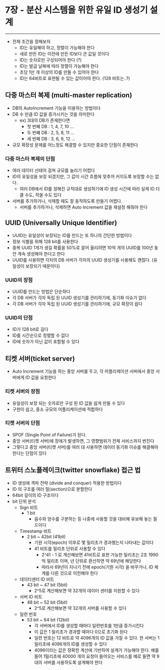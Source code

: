 # 7장 - 분산 시스템을 위한 유일 ID 생성기 설계

-- -- 

* 전제 조건을 정해보자
    * ID는 유일해야 하고, 정렬이 가능해야 한다
    * 새로 만든 ID는 이전에 만든 ID보다 큰 값일 것이다
    * ID는 숫자로만 구성되어야 한다 (?)
    * ID는 발급 날짜에 따라 정렬이 가능해야 한다
    * 초당 1만 개 이상의 ID를 만들 수 있어야 한다
    * ID는 64비트로 표현될 수 있는 값이어야 한다. (128 비트는..?)

## 다중 마스터 복제 (multi-master replication)

* DB의 AutoIncrement 기능을 이용하는 방법이다
* DB 수 만큼 ID 값을 증가시키는 것을 의미한다
    * ex) 3대의 DB가 존재한다면
        * 첫 번째 DB : 1, 4, 7, 10 ...
        * 두 번쨰 DB : 2, 5, 8, 11 ...
        * 세 번째 DB : 3, 6, 9, 12 ...
* 규모 확장성 문제를 어느정도 해결할 수 있지만 중요한 단점이 존재한다

### 다중 마스터 복제의 단점

* 여러 데이터 선테어 걸쳐 규모를 늘리기 어렵다
* ID의 유일성을 보장 되겠지만, 그 값이 시간 흐름에 맞추어 커지도록 보장할 수는 없다.
    * 여러 DB에서 ID를 정해진 규칙대로 생성하기에 ID 생성 시간에 따라 실제 ID 더 클 수도, 작을 수도 있다
* 서버를 추가하거나, 삭제할 때도 잘 동작하도록 만들기 어렵다.
    * 서버를 추가하거나, 삭제하면 Auto Increment 값을 재설정 해줘야 한다

## UUID (Universally Unique Identifier)

* UUID는 유일성이 보장되는 ID를 만드는 또 하나의 간단한 방법이다
* 정보 식별을 위해 128 bit를 사용한다
* 중복 UUID 1개가 생길 확률을 50%로 끌어 올리려면 10억 개의 UUID를 100년 동안 계속 생성해야 한다고 한다
* UUID를 사용하면 각자의 DB 서버가 각자의 UUID 생성기를 사용해도 괜찮다. (유일성이 보장되기 때문이다)

### UUID의 장점

* UUID를 만드는 방법은 단순하다
* 각 DB 서버가 각자 독립 된 UUID 생성기를 관리하기에, 동기화 이슈가 없다
* 각 DB 서버가 각자 독립 된 UUID 생성기를 관리하기에, 규모 확장이 쉽다

### UUID의 단점

* ID가 128 bit로 길다
* ID를 시간순으로 정렬할 수 없다
* ID에 숫자가 아닌 값이 포함될 수 있다

## 티켓 서버(ticket server)

* Auto Increment 기능을 하는 중앙 서버를 두고, 각 어플리케이션 서버에서 중앙 서버에게 ID 값을 요청한다

### 티켓 서버의 장점

* 유일성이 보장 되는 숫자로만 구성 된 ID 값을 쉽게 만들 수 있다
* 구현이 쉽고, 중소 규모의 어플리케이션에 적합하다

### 티켓 서버의 단점

* SPOF (Single Point of Failure)가 된다.
* 중앙 서버(티켓 서버)에 장애가 발생하면, 그 영향범위가 전체 서비스까지 번진다
* 그렇다고 중앙 서버(티켓 서버)를 여러 대 사용하면 데이터 동기화 이슈를 해결해야 한다는 단점이 있다

## 트위터 스노플레이크(twitter snowflake) 접근 법

* ID 생성에 격파 전략 (divide and conquer) 적용한 방법이다
* ID 의 구조를 여러 절(section)으로 분할한다
* 64bit 길이의 ID 구조이다
* bit 단위 분석
    * Sign 비트
        * 1 bit
            * 음수와 양수를 구분하는 등 나중에 사용할 것을 대비해 유보해 놓는 필드이다
    * Timestamp 비트
        * 2 bit ~ 42bit (41bit)
            * 기원 시각(epoch) 이후로 몇 밀리초가 경과했는지 나타내는 값이다
            * 41 비트를 밀리초 단위로 사용할 수 있다
                * 2^41 - 1 로 계산해보면 41비트로 표현 가능한 밀리초는 2조 1990억 밀리초 이며, 년 단위로 환산하면 약 69년에 해당한다
                * 따라서 69년이 지나기 전에 epoch(기원 시각) 을 바꾸거나, ID 체계를 다른 것으로 이전해야 한다
    * 데이터센터 ID 비트
        * 43 bit ~ 47 bit (5bit)
            * 2^5로 계산해보면 약 32개의 데이터 센터를 지원할 수 있다
    * 서버 ID 비트
        * 48 bit ~ 52 bit (5bit)
            * 2^5로 계산해보면 약 32개의 서버를 사용할 수 있다
    * 일련 번호
        * 53 bit ~ 64 bit (12bit)
            * 각 서버에서 ID를 생성할 때마다 일련번호를 1만큼 증가시킨다
            * 이 값은 1 밀리초가 경과할 때마다 0으로 초기화 된다
            * 일련 번호는 12 비트로 약 4096개의 ID 값을 가질 수 있다. 한 서버는 1 밀리초에 4096개의 ID를 생성할 수 있다
            * 4096이라는 값은 정확한 계산에 기반하여 설계가 가능해야 한다. 예를 들어 1밀리초에 40000 개의 요청이 들어오는 서비스를 예로 들면 약 9대의 서버를 사용하도록 설계해야 한다
